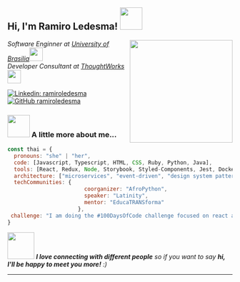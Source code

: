 <h2> Hi, I'm Ramiro Ledesma! <img src="https://media.giphy.com/media/QssGEmpkyEOhBCb7e1/giphy.gif" width="50"></h2>
<!-- <img align='right' src=https://media.giphy.com/media/RbDKaczqWovIugyJmW/giphy.gif width="230"> -->
<img align='right' src=https://media.giphy.com/media/QssGEmpkyEOhBCb7e1/giphy.gif width="230">
<p><em>Software Enginner at <a href="http://www.unb.br">University of Brasilia</a><img src="https://media.giphy.com/media/fYSnHlufseco8Fh93Z/giphy.gif" width="30"></br>Developer Consultant at <a href="https://www.thoughtworks.com">ThoughtWorks</a><img src="https://media.giphy.com/media/WUlplcMpOCEmTGBtBW/giphy.gif" width="30"> 
</em></p>

[![Linkedin: ramiroledesma](https://img.shields.io/badge/-ramiroledesma-blue?style=flat-square&logo=Linkedin&logoColor=white&link=https://www.linkedin.com/in/ramiro-ledesma-dev/)](https://www.linkedin.com/in/ramiro-ledesma-dev/)
[![GitHub ramiroledesma](https://img.shields.io/github/followers/thaiane?label=follow&style=social)](https://github.com/ramiroledesma)


### <img src="https://media.giphy.com/media/VgCDAzcKvsR6OM0uWg/giphy.gif" width="50"> A little more about me...  

```javascript
const thai = {
  pronouns: "she" | "her",
  code: [Javascript, Typescript, HTML, CSS, Ruby, Python, Java],
  tools: [React, Redux, Node, Storybook, Styled-Components, Jest, Docker],
  architecture: ["microservices", "event-driven", "design system pattern"],
  techCommunities: {
                        coorganizer: "AfroPython",
                        speaker: "Latinity",
                        mentor: "EducaTRANSforma"
                      },
 challenge: "I am doing the #100DaysOfCode challenge focused on react and typescript"
}
```

<img src="https://media.giphy.com/media/LnQjpWaON8nhr21vNW/giphy.gif" width="60"> <em><b>I love connecting with different people</b> so if you want to say <b>hi, I'll be happy to meet you more!</b> :)</em>

---
